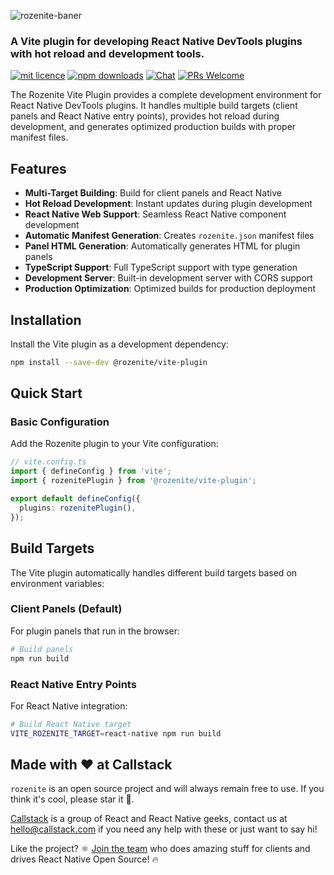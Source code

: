 ![rozenite-baner](https://github.com/user-attachments/assets/6d21839f-e624-4d8b-85a2-5f7ef1600b28)

### A Vite plugin for developing React Native DevTools plugins with hot reload and development tools.

[![mit licence][license-badge]][license] [![npm downloads][npm-downloads-badge]][npm-downloads] [![Chat][chat-badge]][chat] [![PRs Welcome][prs-welcome-badge]][prs-welcome]

The Rozenite Vite Plugin provides a complete development environment for React Native DevTools plugins. It handles multiple build targets (client panels and React Native entry points), provides hot reload during development, and generates optimized production builds with proper manifest files.

## Features

- **Multi-Target Building**: Build for client panels and React Native
- **Hot Reload Development**: Instant updates during plugin development
- **React Native Web Support**: Seamless React Native component development
- **Automatic Manifest Generation**: Creates `rozenite.json` manifest files
- **Panel HTML Generation**: Automatically generates HTML for plugin panels
- **TypeScript Support**: Full TypeScript support with type generation
- **Development Server**: Built-in development server with CORS support
- **Production Optimization**: Optimized builds for production deployment

## Installation

Install the Vite plugin as a development dependency:

```bash
npm install --save-dev @rozenite/vite-plugin
```

## Quick Start

### Basic Configuration

Add the Rozenite plugin to your Vite configuration:

```typescript
// vite.config.ts
import { defineConfig } from 'vite';
import { rozenitePlugin } from '@rozenite/vite-plugin';

export default defineConfig({
  plugins: rozenitePlugin(),
});
```

## Build Targets

The Vite plugin automatically handles different build targets based on environment variables:

### Client Panels (Default)

For plugin panels that run in the browser:

```bash
# Build panels
npm run build
```

### React Native Entry Points

For React Native integration:

```bash
# Build React Native target
VITE_ROZENITE_TARGET=react-native npm run build
```

## Made with ❤️ at Callstack

`rozenite` is an open source project and will always remain free to use. If you think it's cool, please star it 🌟.

[Callstack][callstack-readme-with-love] is a group of React and React Native geeks, contact us at [hello@callstack.com](mailto:hello@callstack.com) if you need any help with these or just want to say hi!

Like the project? ⚛️ [Join the team](https://callstack.com/careers/?utm_campaign=Senior_RN&utm_source=github&utm_medium=readme) who does amazing stuff for clients and drives React Native Open Source! 🔥

[callstack-readme-with-love]: https://callstack.com/?utm_source=github.com&utm_medium=referral&utm_campaign=rozenite&utm_term=readme-with-love
[license-badge]: https://img.shields.io/npm/l/rozenite?style=for-the-badge
[license]: https://github.com/callstackincubator/rozenite/blob/main/LICENSE
[npm-downloads-badge]: https://img.shields.io/npm/dm/rozenite?style=for-the-badge
[npm-downloads]: https://www.npmjs.com/package/@rozenite/vite-plugin
[prs-welcome-badge]: https://img.shields.io/badge/PRs-welcome-brightgreen.svg?style=for-the-badge
[prs-welcome]: https://github.com/callstackincubator/rozenite/blob/main/CONTRIBUTING.md
[chat-badge]: https://img.shields.io/discord/426714625279524876.svg?style=for-the-badge
[chat]: https://discord.gg/Q4yr2rTWYF 